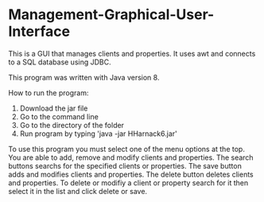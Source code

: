 # Management-Graphical-User-Interface
This is a GUI that manages clients and properties. It uses awt and connects to a SQL database using JDBC. 

This program was written with Java version 8. 

How to run the program:
1. Download the jar file
2. Go to the command line 
3. Go to the directory of the folder 
4. Run program by typing 'java -jar HHarnack6.jar'

To use this program you must select one of the menu options at the top. You are able to add, remove and modify clients and properties. The search buttons searchs for the specified clients or properties. The save button adds and modifies clients and properties. The delete button deletes clients and properties. To delete or modifiy a client or property search for it then select it in the list and click delete or save.
